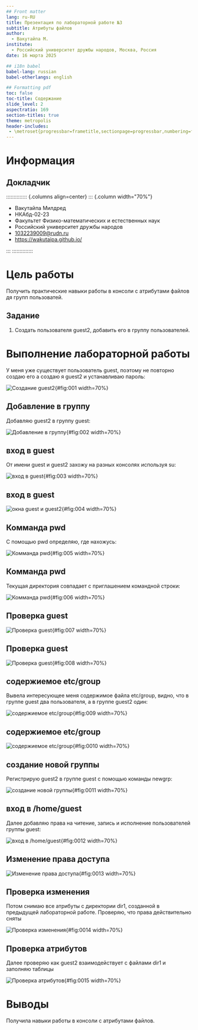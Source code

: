 ```yaml
---
## Front matter
lang: ru-RU
title: Презентация по лабораторной работе №3
subtitle: Атрибуты файлов
author:
  - Вакутайпа М.
institute:
  - Российский университет дружбы народов, Москва, Россия
date: 16 марта 2025

## i18n babel
babel-lang: russian
babel-otherlangs: english

## Formatting pdf
toc: false
toc-title: Содержание
slide_level: 2
aspectratio: 169
section-titles: true
theme: metropolis
header-includes:
 - \metroset{progressbar=frametitle,sectionpage=progressbar,numbering=fraction}
---
```


# Информация

## Докладчик

:::::::::::::: {.columns align=center}
::: {.column width="70%"}

  * Вакутайпа Милдред
  * НКАбд-02-23
  * Факультет Физико-математических и естественных наук
  * Российский университет дружбы народов
  * [1032239009@rudn.ru](mailto:1032239009@rudn.ru)
  * <https://wakutaipa.github.io/>

:::
::::::::::::::

# Цель работы

Получить практические навыки работы в консоли с атрибутами файлов дя групп пользоватей.

## Задание

1. Создать пользователя guest2, добавить его в группу пользователей.

# Выполнение лабораторной работы

У меня уже существует пользователь guest, поэтому не повторно создаю его а создаю я guest2 и устанавливаю пароль:

![Создание guest2](image/1.jpg){#fig:001 width=70%}

## Добавление в группу

Добавляю guest2 в группу guest:

![Добавление в группу](image/2.jpg){#fig:002 width=70%}

## вход в guest

От имени guest и guest2 захожу на разных консолях используя su:

![вход в guest](image/3.jpg){#fig:003 width=70%}

## вход в guest

![окна guest и guest2](image/4.jpg){#fig:004 width=70%}

## Комманда pwd

С помощью pwd определяю, где нахожусь:

![Комманда pwd](image/5.jpg){#fig:005 width=70%}

## Комманда pwd 

Текущая директория совпадает с приглашением командной строки: 

![Комманда pwd](image/6.jpg){#fig:006 width=70%}

## Проверка guest 

![Проверка guest](image/7.jpg){#fig:007 width=70%}

## Проверка guest

![Проверка guest](image/8.jpg){#fig:008 width=70%}

## содержиемое etc/group

Вывела интересующее меня содержимое файла etc/group, видно, что в группе guest два пользователя, а в группе guest2 один:

![содержиемое etc/group](image/9.jpg){#fig:009 width=70%}

## содержиемое etc/group

![содержиемое etc/group](image/10.jpg){#fig:0010 width=70%}

## создание новой группы

Регистрирую guest2 в группе guest с помощью команды newgrp:

![создание новой группы](image/11.jpg){#fig:0011 width=70%}

## вход в /home/guest

Далее добавляю права на читение, запись и исполнение пользователей группы guest:

![вход в /home/guest](image/12.jpg){#fig:0012 width=70%}

## Изменение права доступа

![Изменение права доступа](image/13.jpg){#fig:0013 width=70%}

## Проверка изменения

Потом снимаю все атрибуты с директории dir1, созданной в предыдущей лабораторной работе. Проверяю, что права действительно сняты

![Проверка изменения](image/14.jpg){#fig:0014 width=70%}

## Проверка атрибутов 

Далее проверяю как guest2 взаимодействует с файлами dir1 и заполняю таблицы

![Проверка атрибутов](image/15.jpg){#fig:0015 width=70%}

# Выводы

Получила навыки работы в консоли с атрибутами файлов.
